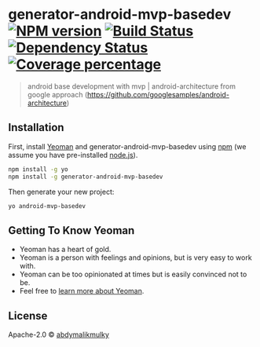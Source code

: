 # generator-android-mvp-basedev [![NPM version][npm-image]][npm-url] [![Build Status][travis-image]][travis-url] [![Dependency Status][daviddm-image]][daviddm-url] [![Coverage percentage][coveralls-image]][coveralls-url]
> android base development with mvp | android-architecture from google approach (https://github.com/googlesamples/android-architecture)

## Installation

First, install [Yeoman](http://yeoman.io) and generator-android-mvp-basedev using [npm](https://www.npmjs.com/) (we assume you have pre-installed [node.js](https://nodejs.org/)).

```bash
npm install -g yo
npm install -g generator-android-mvp-basedev
```

Then generate your new project:

```bash
yo android-mvp-basedev
```

## Getting To Know Yeoman

 * Yeoman has a heart of gold.
 * Yeoman is a person with feelings and opinions, but is very easy to work with.
 * Yeoman can be too opinionated at times but is easily convinced not to be.
 * Feel free to [learn more about Yeoman](http://yeoman.io/).

## License

Apache-2.0 © [abdymalikmulky](abdymm)


[npm-image]: https://badge.fury.io/js/generator-android-mvp-basedev.svg
[npm-url]: https://npmjs.org/package/generator-android-mvp-basedev
[travis-image]: https://travis-ci.org/abdymm/generator-android-mvp-basedev.svg?branch=master
[travis-url]: https://travis-ci.org/abdymm/generator-android-mvp-basedev
[daviddm-image]: https://david-dm.org/abdymm/generator-android-mvp-basedev.svg?theme=shields.io
[daviddm-url]: https://david-dm.org/abdymm/generator-android-mvp-basedev
[coveralls-image]: https://coveralls.io/repos/abdymm/generator-android-mvp-basedev/badge.svg
[coveralls-url]: https://coveralls.io/r/abdymm/generator-android-mvp-basedev
